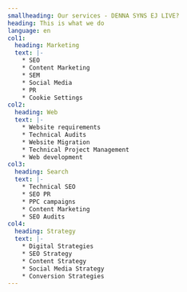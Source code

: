 ```yaml
---
smallheading: Our services - DENNA SYNS EJ LIVE?
heading: This is what we do
language: en
col1:
  heading: Marketing
  text: |-
    * SEO
    * Content Marketing
    * SEM
    * Social Media
    * PR
    * C﻿ookie Settings
col2:
  heading: Web
  text: |-
    * Website requirements 
    * Technical Audits
    * Website Migration
    * Technical Project Management
    * Web development
col3:
  heading: Search
  text: |-
    * Technical SEO 
    * SEO PR
    * PPC campaigns
    * Content Marketing 
    * SEO Audits
col4:
  heading: Strategy
  text: |-
    * Digital Strategies
    * SEO Strategy
    * Content Strategy
    * Social Media Strategy
    * Conversion Strategies
---
```

